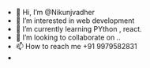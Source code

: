 - 👋 Hi, I’m @Nikunjvadher
- 👀 I’m interested in web development
- 🌱 I’m currently learning PYthon , react.
- 💞️ I’m looking to collaborate on ..
- 📫 How to reach me +91 9979582831
-

<!---
Nikunjvadher/Nikunjvadher is a ✨ special ✨ repository because its `README.md` (this file) appears on your GitHub profile.
You can click the Preview link to take a look at your changes.
--->
